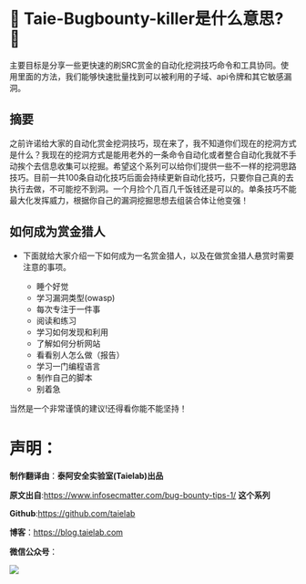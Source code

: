 # 👑 Taie-Bugbounty-killer是什么意思? 👑

主要目标是分享一些更快速的刷SRC赏金的自动化挖洞技巧命令和工具协同。使用里面的方法，我们能够快速批量找到可以被利用的子域、api令牌和其它敏感漏洞。

## 摘要

之前许诺给大家的自动化赏金挖洞技巧，现在来了，我不知道你们现在的挖洞方式是什么？我现在的挖洞方式是能用老外的一条命令自动化或者整合自动化我就不手动挨个去信息收集可以挖掘。希望这个系列可以给你们提供一些不一样的挖洞思路技巧。目前一共100条自动化技巧后面会持续更新自动化技巧，只要你自己真的去执行去做，不可能挖不到洞。一个月捡个几百几千饭钱还是可以的。单条技巧不能最大化发挥威力，根据你自己的漏洞挖掘思想去组装合体让他变强！

## 如何成为赏金猎人

- 下面就给大家介绍一下如何成为一名赏金猎人，以及在做赏金猎人悬赏时需要注意的事项。

  - 睡个好觉
  - 学习漏洞类型(owasp)
  - 每次专注于一件事
  - 阅读和练习
  - 学习如何发现和利用
  - 了解如何分析网站
  - 看看别人怎么做（报告）
  - 学习一门编程语言
  - 制作自己的脚本
  - 别着急

当然是一个非常谨慎的建议!还得看你能不能坚持！

# 声明：

**制作翻译由**：**泰阿安全实验室(Taielab)出品**

**原文出自**:https://www.infosecmatter.com/bug-bounty-tips-1/ **这个系列**

**Github**:https://github.com/taielab

**博客**：https://blog.taielab.com

**微信公众号**：

![](weixin.png)
